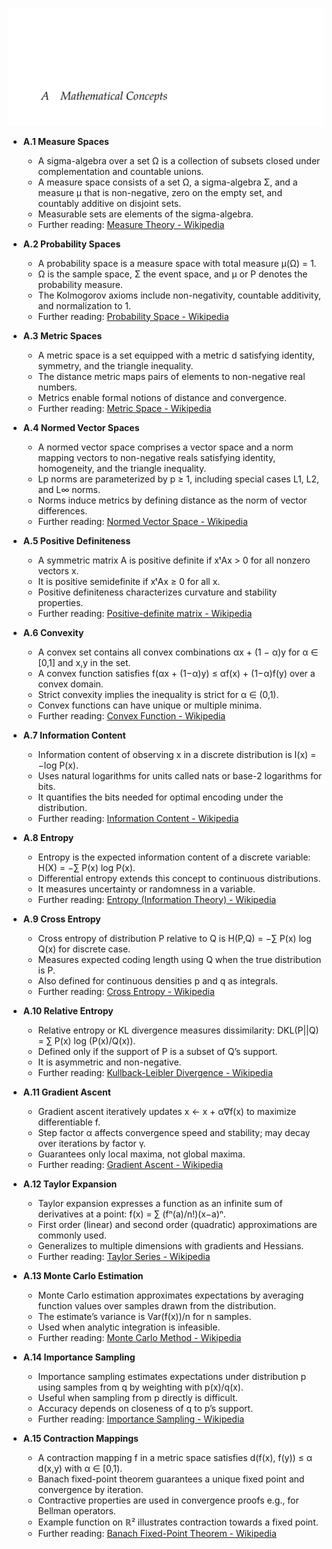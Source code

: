 ![ADFM-28-math](ADFM-28-math.best.png)

- **A.1 Measure Spaces**
  - A sigma-algebra over a set Ω is a collection of subsets closed under complementation and countable unions.
  - A measure space consists of a set Ω, a sigma-algebra Σ, and a measure µ that is non-negative, zero on the empty set, and countably additive on disjoint sets.
  - Measurable sets are elements of the sigma-algebra.
  - Further reading: [Measure Theory - Wikipedia](https://en.wikipedia.org/wiki/Measure_theory)

- **A.2 Probability Spaces**
  - A probability space is a measure space with total measure µ(Ω) = 1.
  - Ω is the sample space, Σ the event space, and µ or P denotes the probability measure.
  - The Kolmogorov axioms include non-negativity, countable additivity, and normalization to 1.
  - Further reading: [Probability Space - Wikipedia](https://en.wikipedia.org/wiki/Probability_space)

- **A.3 Metric Spaces**
  - A metric space is a set equipped with a metric d satisfying identity, symmetry, and the triangle inequality.
  - The distance metric maps pairs of elements to non-negative real numbers.
  - Metrics enable formal notions of distance and convergence.
  - Further reading: [Metric Space - Wikipedia](https://en.wikipedia.org/wiki/Metric_space)

- **A.4 Normed Vector Spaces**
  - A normed vector space comprises a vector space and a norm mapping vectors to non-negative reals satisfying identity, homogeneity, and the triangle inequality.
  - Lp norms are parameterized by p ≥ 1, including special cases L1, L2, and L∞ norms.
  - Norms induce metrics by defining distance as the norm of vector differences.
  - Further reading: [Normed Vector Space - Wikipedia](https://en.wikipedia.org/wiki/Normed_vector_space)

- **A.5 Positive Definiteness**
  - A symmetric matrix A is positive definite if xᵗAx > 0 for all nonzero vectors x.
  - It is positive semidefinite if xᵗAx ≥ 0 for all x.
  - Positive definiteness characterizes curvature and stability properties.
  - Further reading: [Positive-definite matrix - Wikipedia](https://en.wikipedia.org/wiki/Positive-definite_matrix)

- **A.6 Convexity**
  - A convex set contains all convex combinations αx + (1 − α)y for α ∈ [0,1] and x,y in the set.
  - A convex function satisfies f(αx + (1−α)y) ≤ αf(x) + (1−α)f(y) over a convex domain.
  - Strict convexity implies the inequality is strict for α ∈ (0,1).
  - Convex functions can have unique or multiple minima.
  - Further reading: [Convex Function - Wikipedia](https://en.wikipedia.org/wiki/Convex_function)

- **A.7 Information Content**
  - Information content of observing x in a discrete distribution is I(x) = −log P(x).
  - Uses natural logarithms for units called nats or base-2 logarithms for bits.
  - It quantifies the bits needed for optimal encoding under the distribution.
  - Further reading: [Information Content - Wikipedia](https://en.wikipedia.org/wiki/Information_content)

- **A.8 Entropy**
  - Entropy is the expected information content of a discrete variable: H(X) = −∑ P(x) log P(x).
  - Differential entropy extends this concept to continuous distributions.
  - It measures uncertainty or randomness in a variable.
  - Further reading: [Entropy (Information Theory) - Wikipedia](https://en.wikipedia.org/wiki/Entropy_(information_theory))

- **A.9 Cross Entropy**
  - Cross entropy of distribution P relative to Q is H(P,Q) = −∑ P(x) log Q(x) for discrete case.
  - Measures expected coding length using Q when the true distribution is P.
  - Also defined for continuous densities p and q as integrals.
  - Further reading: [Cross Entropy - Wikipedia](https://en.wikipedia.org/wiki/Cross_entropy)

- **A.10 Relative Entropy**
  - Relative entropy or KL divergence measures dissimilarity: DKL(P||Q) = ∑ P(x) log (P(x)/Q(x)).
  - Defined only if the support of P is a subset of Q’s support.
  - It is asymmetric and non-negative.
  - Further reading: [Kullback-Leibler Divergence - Wikipedia](https://en.wikipedia.org/wiki/Kullback%E2%80%93Leibler_divergence)

- **A.11 Gradient Ascent**
  - Gradient ascent iteratively updates x ← x + α∇f(x) to maximize differentiable f.
  - Step factor α affects convergence speed and stability; may decay over iterations by factor γ.
  - Guarantees only local maxima, not global maxima.
  - Further reading: [Gradient Ascent - Wikipedia](https://en.wikipedia.org/wiki/Gradient_ascent)

- **A.12 Taylor Expansion**
  - Taylor expansion expresses a function as an infinite sum of derivatives at a point: f(x) = ∑ (fⁿ(a)/n!)(x−a)ⁿ.
  - First order (linear) and second order (quadratic) approximations are commonly used.
  - Generalizes to multiple dimensions with gradients and Hessians.
  - Further reading: [Taylor Series - Wikipedia](https://en.wikipedia.org/wiki/Taylor_series)

- **A.13 Monte Carlo Estimation**
  - Monte Carlo estimation approximates expectations by averaging function values over samples drawn from the distribution.
  - The estimate’s variance is Var(f(x))/n for n samples.
  - Used when analytic integration is infeasible.
  - Further reading: [Monte Carlo Method - Wikipedia](https://en.wikipedia.org/wiki/Monte_Carlo_method)

- **A.14 Importance Sampling**
  - Importance sampling estimates expectations under distribution p using samples from q by weighting with p(x)/q(x).
  - Useful when sampling from p directly is difficult.
  - Accuracy depends on closeness of q to p’s support.
  - Further reading: [Importance Sampling - Wikipedia](https://en.wikipedia.org/wiki/Importance_sampling)

- **A.15 Contraction Mappings**
  - A contraction mapping f in a metric space satisfies d(f(x), f(y)) ≤ α d(x,y) with α ∈ [0,1).
  - Banach fixed-point theorem guarantees a unique fixed point and convergence by iteration.
  - Contractive properties are used in convergence proofs e.g., for Bellman operators.
  - Example function on ℝ² illustrates contraction towards a fixed point.
  - Further reading: [Banach Fixed-Point Theorem - Wikipedia](https://en.wikipedia.org/wiki/Banach_fixed-point_theorem)
